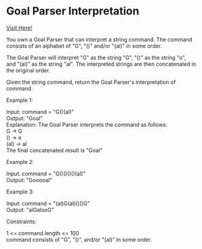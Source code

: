 # Goal Parser Interpretation

[Visit Here!](https://leetcode.com/problems/goal-parser-interpretation/)

You own a Goal Parser that can interpret a string command. The command consists of an alphabet of "G", "()" and/or "(al)" in some order. 

The Goal Parser will interpret "G" as the string "G", "()" as the string "o", and "(al)" as the string "al". The interpreted strings are then concatenated in the original order.

Given the string command, return the Goal Parser's interpretation of command.

Example 1:

Input: command = "G()(al)"  
Output: "Goal"  
Explanation: The Goal Parser interprets the command as follows:   
G -> G  
() -> o  
(al) -> al   
The final concatenated result is "Goal"   

Example 2:

Input: command = "G()()()()(al)"    
Output: "Gooooal"  

Example 3:

Input: command = "(al)G(al)()()G"  
Output: "alGalooG"
 

Constraints:

1 <= command.length <= 100  
command consists of "G", "()", and/or "(al)" in some order.